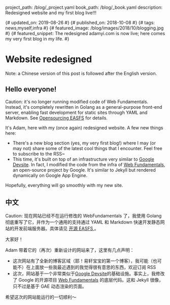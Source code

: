 project_path: /blog/_project.yaml
book_path: /blog/_book.yaml
description: Redesigned website and my first blog live!!!

{# updated_on: 2019-08-26 #}
{# published_on: 2018-10-08 #}
{# tags: news,myself,infra #}
{# featured_image: /blog/images/2018/10/blogging.jpg #}
{# featured_snippet: The redesigned adamyi.com is now live; here comes my very first blog in my life. #}

# Website redesigned

Note: a Chinese version of this post is followed after the English version.

## Hello everyone!

Caution: it's no longer running modified code of Web Fundamentals. Instead, it's completely rewritten in Golang as a general-purpose front-end server, enabling fast development for static sites through YAML and Markdown. See <a href="https://www.adamyi.com/blog/2019/08/opensourcing-easfs">Opensourcing EASFS</a> for details.

It's Adam, here with my (once again) redesigned website. A few new things here:

* There's a new blog section (yes, my very first blog!) where I may (or may not) share some of the latest cool things that I encounter. Feel free to subscribe to the RSS~
* This time, it's built on top of an infrastructure very similar to [Google Devsite](https://developers.google.cn). In fact, I modified the code from the infra of [Web Fundamentals](https://github.com/google/webFundamentals), an open-source project by Google. It's similar to Jekyll but rendered dynamically on Google App Engine.

Hopefully, everything will go smoothly with my new site.

## 中文

Caution: 现在网站已经不在运行修改的 WebFundamentals 了，我使用 Golang 彻底重写了它，并作为一个通用的支持通过 YAML 和 Markdown 快速开发静态网站的开发前端服务器。具体请见 <a href="https://www.adamyi.com/blog/2019/08/opensourcing-easfs">开源 EASFS </a>。

大家好！

Adam 带着它的（再次）重新设计的网站来了，这里有几点声明：

* 这次网站有了全新的博客区域（耶！易轩宝宝的第一个博客），我可能（也可能不）在上面放一些我最近遇到的我觉得很有意思的东西，欢迎订阅 RSS
* 这次，网站基于一个非常类似于[Google Devsite](https://developers.google.com)的基础设施。事实上，我修改了 Google 的开源项目 [Web Fundamentals](https://github.com/google/WebFundamentals) 的底层代码。这和 Jekyll 很像，只不过是基于 GAE 动态渲染的页面。

希望这次的网站能运行的一切顺利～
